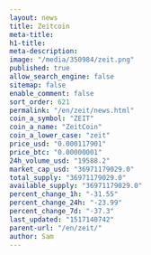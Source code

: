 ```yaml
---
layout: news
title: Zeitcoin
meta-title: 
h1-title: 
meta-description: 
image: "/media/350984/zeit.png"
published: true
allow_search_engine: false
sitemap: false
enable_comment: false
sort_order: 621
permalink: "/en/zeit/news.html"
coin_a_symbol: "ZEIT"
coin_a_name: "ZeitCoin"
coin_a_lower_case: "zeit"
price_usd: "0.000117901"
price_btc: "0.00000001"
24h_volume_usd: "19588.2"
market_cap_usd: "36971179029.0"
total_supply: "36971179029.0"
available_supply: "36971179029.0"
percent_change_1h: "-31.55"
percent_change_24h: "-23.99"
percent_change_7d: "-37.3"
last_updated: "1517140742"
parent-url: "/en/zeit/"
author: Sam
---
```


